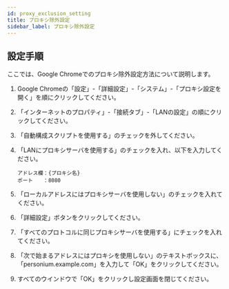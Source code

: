 ```yaml
---
id: proxy_exclusion_setting
title: プロキシ除外設定
sidebar_label: プロキシ除外設定
---
```


## 設定手順

ここでは、Google Chromeでのプロキシ除外設定方法について説明します。

1. Google Chromeの「設定」-「詳細設定」-「システム」-「プロキシ設定を開く」を順にクリックしてください。  

1. 「インターネットのプロパティ」-「接続タブ」-「LANの設定」の順にクリックしてください。 

1. 「自動構成スクリプトを使用する」のチェックを外してください。

1. 「LANにプロキシサーバを使用する」のチェックを入れ、以下を入力してください。

      ```
      アドレス欄：{プロキシ名}  
      ポート　　：8080
      ```  

1. 「ローカルアドレスにはプロキシサーバを使用しない」のチェックを入れてください。
    
1. 「詳細設定」ボタンをクリックしてください。

1. 「すべてのプロトコルに同じプロキシサーバを使用する」にチェックを入れてください。
    
1. 「次で始まるアドレスにはプロキシを使用しない」のテキストボックスに、  
   「personium.example.com」を入力して「OK」をクリックしてください。
    
1. すべてのウインドウで「OK」をクリックし設定画面を閉じてください。
